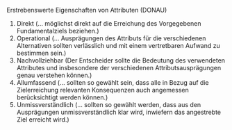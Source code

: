 Erstrebenswerte Eigenschaften von Attributen (DONAU)
1. Direkt (… möglichst direkt auf die Erreichung des Vorgegebenen
Fundamentalziels beziehen.)
2. Operational (… Ausprägungen des Attributs für die verschiedenen Alternativen
sollten verlässlich und mit einem vertretbaren Aufwand zu bestimmen sein.)
3. Nachvollziehbar (Der Entscheider sollte die Bedeutung des verwendeten
Attributes und insbesondere der verschiedenen Attributsausprägungen genau
verstehen können.)
4. Allumfassend (… sollten so gewählt sein, dass alle in Bezug auf die
Zielerreichung relevanten Konsequenzen auch angemessen berücksichtigt werden
können.)
5. Unmissverständlich (… sollten so gewählt werden, dass aus den
Ausprägungen unmissverständlich klar wird, inwiefern das angestrebte Ziel erreicht
wird.)